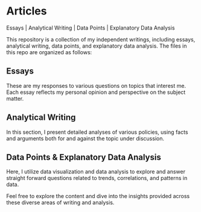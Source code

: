 # Articles
Essays | Analytical Writing | Data Points | Explanatory Data Analysis

This repository is a collection of my independent writings, including essays, analytical writing, data points, and explanatory data analysis. The files in this repo are organized as follows:

## Essays
These are my responses to various questions on topics that interest me. Each essay reflects my personal opinion and perspective on the subject matter.

## Analytical Writing
In this section, I present detailed analyses of various policies, using facts and arguments both for and against the topic under discussion.

## Data Points & Explanatory Data Analysis
Here, I utilize data visualization and data analysis to explore and answer straight forward questions related to trends, correlations, and patterns in data.

Feel free to explore the content and dive into the insights provided across these diverse areas of writing and analysis.

